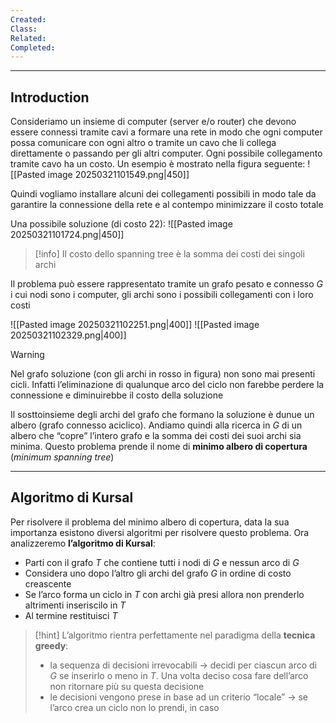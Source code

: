 ```yaml
---
Created: 
Class: 
Related: 
Completed:
---
```

---
## Introduction
Consideriamo un insieme di computer (server e/o router) che devono essere connessi tramite cavi a formare una rete in modo che ogni computer possa comunicare con ogni altro o tramite un cavo che li collega direttamente o passando per gli altri computer. Ogni possibile collegamento tramite cavo ha un costo. Un esempio è mostrato nella figura seguente:
![[Pasted image 20250321101549.png|450]]

Quindi vogliamo installare alcuni dei collegamenti possibili in modo tale da garantire la connessione della rete e al contempo minimizzare il costo totale

Una possibile soluzione (di costo 22):
![[Pasted image 20250321101724.png|450]]

>[!info]
>Il costo dello spanning tree è la somma dei costi dei singoli archi

Il problema può essere rappresentato tramite un grafo pesato e connesso $G$ i cui nodi sono i computer, gli archi sono i possibili collegamenti con i loro costi

![[Pasted image 20250321102251.png|400]]
![[Pasted image 20250321102329.png|400]]

>[!warning]
>Nel grafo soluzione (con gli archi in rosso in figura) non sono mai presenti cicli.
>Infatti l’eliminazione di qualunque arco del ciclo non farebbe perdere la connessione e diminuirebbe il costo della soluzione

Il sosttoinsieme degli archi del grafo che formano la soluzione è dunue un albero (grafo connesso aciclico). Andiamo quindi alla ricerca in $G$ di un albero che “copre” l’intero grafo e la somma dei costi dei suoi archi sia minima. Questo problema prende il nome di **minimo albero di copertura** (*minimum spanning tree*)

---
## Algoritmo di Kursal
Per risolvere il problema del minimo albero di copertura, data la sua importanza esistono diversi algoritmi per risolvere questo problema. Ora analizzeremo **l’algoritmo di Kursal**:
- Parti con il grafo $T$ che contiene tutti i nodi di $G$ e nessun arco di $G$
- Considera uno dopo l’altro gli archi del grafo $G$ in ordine di costo creascente
- Se l’arco forma un ciclo in $T$ con archi già presi allora non prenderlo altrimenti inseriscilo in $T$
- Al termine restituisci $T$

>[!hint]
>L’algoritmo rientra perfettamente nel paradigma della **tecnica greedy**:
>- la sequenza di decisioni irrevocabili → decidi per ciascun arco di $G$ se inserirlo o meno in $T$. Una volta deciso cosa fare dell’arco non ritornare più su questa decisione
>- le decisioni vengono prese in base ad un criterio “locale” → se l’arco crea un ciclo non lo prendi, in caso
